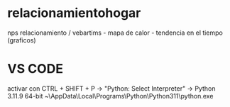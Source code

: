 # relacionamientohogar
nps relacionamiento / vebartims - mapa de calor - tendencia en el tiempo (graficos)

# VS CODE
activar con CTRL + SHIFT + P -> "Python: Select Interpreter" -> Python 3.11.9 64-bit ~\AppData\Local\Programs\Python\Python311\python.exe
